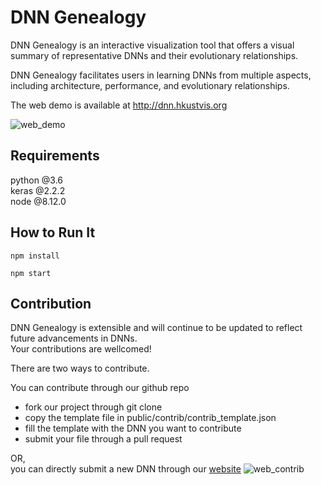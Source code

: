 # DNN Genealogy
DNN Genealogy is an interactive visualization tool that offers a visual summary of representative DNNs and their evolutionary relationships.

 DNN Genealogy facilitates users in learning DNNs from multiple aspects, including architecture, performance, and evolutionary relationships.



The web demo is available at http://dnn.hkustvis.org

![web_demo](https://github.com/wangqianwen0418/DNN-Genealogy/tree/master/public/images/dnn_contrib.png)


## Requirements
python @3.6  
keras @2.2.2  
node @8.12.0  

## How to Run It


``` 
npm install
```

``` 
npm start
```

## Contribution
DNN Genealogy is extensible and will continue to be updated to reflect future advancements in DNNs.  
Your contributions are wellcomed!

There are two ways to contribute.

You can contribute through our github repo
- fork our project through git clone
-  copy the template file in public/contrib/contrib_template.json
- fill the template with the DNN you want to contribute
- submit your file through a pull request

OR,   
you can directly submit a new DNN through our [website](dnn.hkustvis.org)
![web_contrib](https://github.com/wangqianwen0418/DNN-Genealogy/tree/master/public/images/dnn_contrib.png)